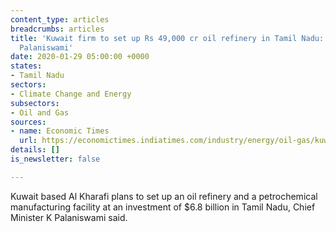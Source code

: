 ```yaml
---
content_type: articles
breadcrumbs: articles
title: 'Kuwait firm to set up Rs 49,000 cr oil refinery in Tamil Nadu: Chief Minister
  Palaniswami'
date: 2020-01-29 05:00:00 +0000
states:
- Tamil Nadu
sectors:
- Climate Change and Energy
subsectors:
- Oil and Gas
sources:
- name: Economic Times
  url: https://economictimes.indiatimes.com/industry/energy/oil-gas/kuwait-firm-to-set-up-rs-49000-cr-oil-refinery-in-tamil-nadu-chief-minister-palaniswami/articleshow/73554445.cms
details: []
is_newsletter: false

---
```

Kuwait based Al Kharafi plans to set up an oil refinery and a petrochemical manufacturing facility at an investment of $6.8 billion in Tamil Nadu, Chief Minister K Palaniswami said.
